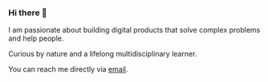 ### Hi there 👋

I am passionate about building digital products that solve complex problems and help people.

Curious by nature and a lifelong multidisciplinary learner.

You can reach me directly via [email](mailto:wb@winstonbarlow.com).

